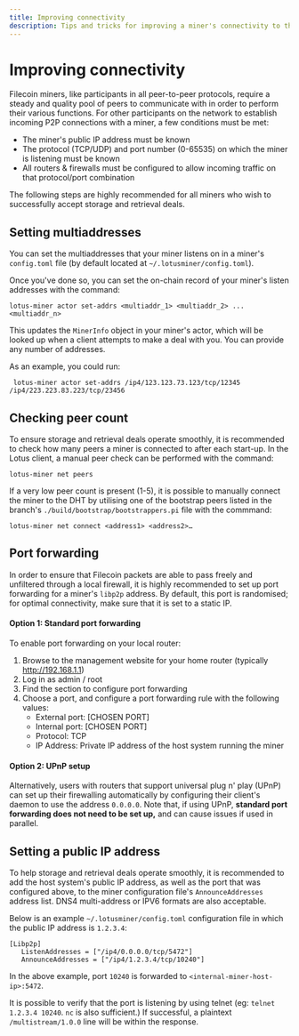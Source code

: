 ```yaml
---
title: Improving connectivity
description: Tips and tricks for improving a miner's connectivity to the Filecoin network.
---
```



# Improving connectivity

Filecoin miners, like participants in all peer-to-peer protocols, require a steady and quality pool of peers to communicate with in order to perform their various functions. For other participants on the network to establish incoming P2P connections with a miner, a few conditions must be met:

* The miner's public IP address must be known
* The protocol (TCP/UDP) and port number (0-65535) on which the miner is listening must be known 
* All routers & firewalls must be configured to allow incoming traffic on that protocol/port combination

The following steps are highly recommended for all miners who wish to successfully accept storage and retrieval deals.

## Setting multiaddresses

You can set the multiaddresses that your miner listens on in a miner's `config.toml` file 
(by default located at `~/.lotusminer/config.toml`). 

Once you've done so, you can set the on-chain record
of your miner's listen addresses with the command:
 
 ```
 lotus-miner actor set-addrs <multiaddr_1> <multiaddr_2> ... <multiaddr_n>
```

This updates the `MinerInfo` object in your miner's actor, which will be looked up
when a client attempts to make a deal with you. You can provide any number of addresses.

As an example, you could run:

```
 lotus-miner actor set-addrs /ip4/123.123.73.123/tcp/12345 /ip4/223.223.83.223/tcp/23456 
```

## Checking peer count

To ensure storage and retrieval deals operate smoothly, it is recommended to check how many peers a miner is connected to after each start-up. In the Lotus client, a manual peer check can be performed with the command:

```
lotus-miner net peers
``` 

If a very low peer count is present (1-5), it is possible to manually connect the miner to the DHT by utilising one of the bootstrap peers listed in the branch's `./build/bootstrap/bootstrappers.pi` file with the commmand:

```
lotus-miner net connect <address1> <address2>…
```

## Port forwarding

In order to ensure that Filecoin packets are able to pass freely and unfiltered through a local firewall, it is highly recommended to set up port forwarding for a miner's `libp2p` address. By default, this port is randomised; for optimal connectivity, make sure that it is set to a static IP. 

#### Option 1: Standard port forwarding

To enable port forwarding on your local router:

1. Browse to the management website for your home router (typically http://192.168.1.1)
2. Log in as admin / root
3. Find the section to configure port forwarding
4. Choose a port, and configure a port forwarding rule with the following values:
    * External port: [CHOSEN PORT]
    * Internal port: [CHOSEN PORT]
    * Protocol: TCP
    * IP Address: Private IP address of the host system running the miner

#### Option 2: UPnP setup

Alternatively, users with routers that support universal plug n' play (UPnP) can set up their firewalling automatically by configuring their client's daemon to use the address `0.0.0.0`. Note that, if using UPnP, **standard port forwarding does not need to be set up,** and can cause issues if used in parallel.  

## Setting a public IP address

To help storage and retrieval deals operate smoothly, it is recommended to add the host system's public IP address, as well as the port that was configured above, to the miner configuration file's `AnnounceAddresses` address list. DNS4 multi-address or IPV6 formats are also acceptable.

Below is an example `~/.lotusminer/config.toml` configuration file in which the public IP address is `1.2.3.4`:

```
[Libp2p]
   ListenAddresses = ["/ip4/0.0.0.0/tcp/5472"]
   AnnounceAddresses = ["/ip4/1.2.3.4/tcp/10240"]
```
In the above example, port `10240` is forwarded to `<internal-miner-host-ip>:5472`.

It is possible to verify that the port is listening by using telnet (eg: `telnet 1.2.3.4 10240`. `nc` is also sufficient.) If successful, a plaintext `/multistream/1.0.0` line will be within the response.

